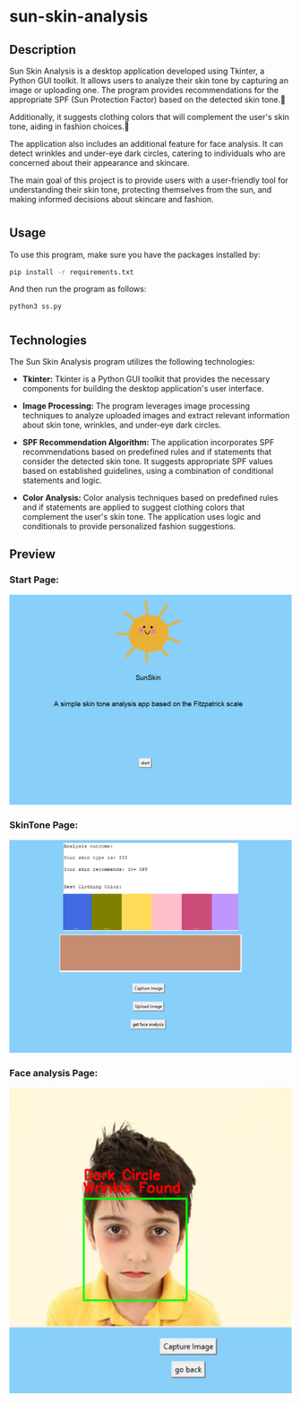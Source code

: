 # sun-skin-analysis
## Description

Sun Skin Analysis is a desktop application developed using Tkinter, a Python GUI toolkit. It allows users to analyze their skin tone by capturing an image or uploading one. The program provides recommendations for the appropriate SPF (Sun Protection Factor) based on the detected skin tone.:lotion_bottle:

Additionally, it suggests clothing colors that will complement the user's skin tone, aiding in fashion choices.:shirt:


The application also includes an additional feature for face analysis. It can detect wrinkles and under-eye dark circles, catering to individuals who are concerned about their appearance and skincare.

The main goal of this project is to provide users with a user-friendly tool for understanding their skin tone, protecting themselves from the sun, and making informed decisions about skincare and fashion.

#

## Usage


To use this program, make sure you have the packages installed by: 
```bash
pip install -r requirements.txt
```

And then run the program as follows:
```python
python3 ss.py
```


#

## Technologies

The Sun Skin Analysis program utilizes the following technologies:

- **Tkinter:** Tkinter is a Python GUI toolkit that provides the necessary components for building the desktop application's user interface.

- **Image Processing:** The program leverages image processing techniques to analyze uploaded images and extract relevant information about skin tone, wrinkles, and under-eye dark circles.

- **SPF Recommendation Algorithm:** The application incorporates SPF recommendations based on predefined rules and if statements that consider the detected skin tone. It suggests appropriate SPF values based on established guidelines, using a combination of conditional statements and logic.

- **Color Analysis:** Color analysis techniques based on predefined rules and if statements are applied to suggest clothing colors that complement the user's skin tone. The application uses logic and conditionals to provide personalized fashion suggestions.

## Preview

### Start Page:
![s1](./media/s1.PNG)

### SkinTone Page:
![s2](./media/s2.PNG)


### Face analysis Page:
![image](./media/sampleOutput.png)